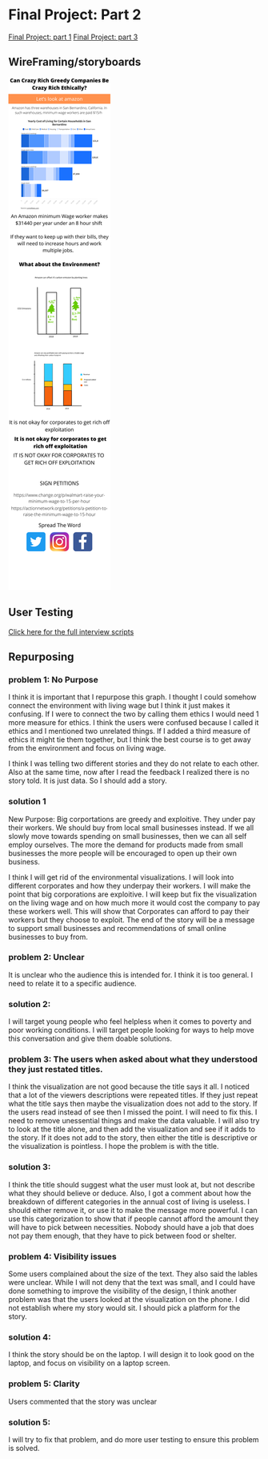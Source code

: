 
# Final Project: Part 2
[Final Project: part 1](/final_project_ButhaynaAlMulla.md)
[Final Project: part 3](/finalProjectPart3.md)

## WireFraming/storyboards

![Storyboard](StoryBoardPart2.png)

## User Testing

[Click here for the full interview scripts](/UserTestingProject.md)


## Repurposing
### problem 1: No Purpose
I think it is important that I repurpose this graph. I thought I could somehow connect the environment with living wage but I think it just makes it confusing. If I were to connect the two by calling them ethics I would need 1 more measure for ethics. I think the users were confused because I called it ethics and I mentioned two unrelated things. If I added a third measure of ethics it might tie them together, but I think the best course is to get away from the environment and focus on living wage. 

I think I was telling two different stories and they do not relate to each other. Also at the same time, now after I read the feedback I realized there is no story told. It is just data. So I should add a story. 

### solution 1
New Purpose: Big corportations are greedy and exploitive. They under pay their workers. We should buy from local small businesses instead. If we all slowly move towards spending on small businesses, then we can all self employ ourselves. The more the demand for products made from small businesses the more people will be encouraged to open up their own business. 

I think I will get rid of the environmental visualizations. I will look into different corporates and how they underpay their workers. I will make the point that big corporations are exploitive. I will keep but fix the visualization on the living wage and on how much more it would cost the company to pay these workers well. This will show that Corporates can afford to pay their workers but they choose to exploit. The end of the story will be a message to support small businesses and recommendations of small online businesses to buy from. 

### problem 2: Unclear
It is unclear who the audience this is intended for. I think it is too general. I need to relate it to a specific audience. 

### solution 2: 
I will target young people who feel helpless when it comes to poverty and poor working conditions. I will target people looking for ways to help move this conversation and give them doable solutions. 

### problem 3: The users when asked about what they understood they just restated titles. 
I think the visualization are not good because the title says it all. I noticed that a lot of the viewers descriptions were repeated titles. If they just repeat what the title says then maybe the visualization does not add to the story. If the users read instead of see then I missed the point. I will need to fix this. I need to remove unessential things and make the data valuable. I will also try to look at the title alone, and then add the visualization and see if it adds to the story. If it does not add to the story, then either the title is descriptive or the visualization is pointless. I hope the problem is with the title. 

### solution 3:
I think the title should suggest what the user must look at, but not describe what they should believe or deduce. Also, I got a comment about how the breakdown of different categories in the annual cost of living is useless. I should either remove it, or use it to make the message more powerful. I can use this categorization to show that if people cannot afford the amount they will have to pick between necessities. Nobody should have a job that does not pay them enough, that they have to pick between food or shelter. 

### problem 4: Visibility issues
Some users complained about the size of the text. They also said the lables were unclear. While I will not deny that the text was small, and I could have done something to improve the visibility of the design, I think another problem was that the users looked at the visualization on the phone. I did not establish where my story would sit. I should pick a platform for the story. 

### solution 4: 
I think the story should be on the laptop. I will design it to look good on the laptop, and focus on visibility on a laptop screen. 

### problem 5: Clarity
Users commented that the story was unclear

### solution 5: 
I will try to fix that problem, and do more user testing to ensure this problem is solved. 







